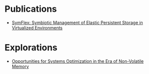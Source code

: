 # Publications 
- [SymFlex: Symbiotic Management of Elastic Persistent Storage in Virtualized Environments](https://dl.acm.org/doi/10.1145/3427921.3450244)

# Explorations
- [Opportunities for Systems Optimization in the Era of Non-Volatile Memory](seminar_nvm_report.pdf)
